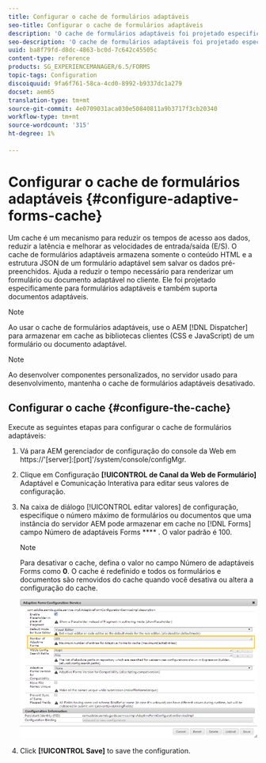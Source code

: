```yaml
---
title: Configurar o cache de formulários adaptáveis
seo-title: Configurar o cache de formulários adaptáveis
description: 'O cache de formulários adaptáveis foi projetado especificamente para formulários e documentos adaptáveis. Armazena em cache formulários adaptáveis e documentos adaptáveis com o objetivo de reduzir o tempo necessário para renderizar um formulário ou documento adaptável no cliente. '
seo-description: 'O cache de formulários adaptáveis foi projetado especificamente para formulários e documentos adaptáveis. Armazena em cache formulários adaptáveis e documentos adaptáveis com o objetivo de reduzir o tempo necessário para renderizar um formulário ou documento adaptável no cliente. '
uuid: ba8f79fd-d8dc-4863-bc0d-7c642c45505c
content-type: reference
products: SG_EXPERIENCEMANAGER/6.5/FORMS
topic-tags: Configuration
discoiquuid: 9fa6f761-58ca-4cd0-8992-b9337dc1a279
docset: aem65
translation-type: tm+mt
source-git-commit: 4e0709031aca030e50840811a9b3717f3cb20340
workflow-type: tm+mt
source-wordcount: '315'
ht-degree: 1%

---
```



# Configurar o cache de formulários adaptáveis {#configure-adaptive-forms-cache}

Um cache é um mecanismo para reduzir os tempos de acesso aos dados, reduzir a latência e melhorar as velocidades de entrada/saída (E/S). O cache de formulários adaptáveis armazena somente o conteúdo HTML e a estrutura JSON de um formulário adaptável sem salvar os dados pré-preenchidos. Ajuda a reduzir o tempo necessário para renderizar um formulário ou documento adaptável no cliente. Ele foi projetado especificamente para formulários adaptáveis e também suporta documentos adaptáveis.

>[!NOTE]
>
>Ao usar o cache de formulários adaptáveis, use o AEM [!DNL Dispatcher] para armazenar em cache as bibliotecas clientes (CSS e JavaScript) de um formulário ou documento adaptável.

>[!NOTE]
>
>Ao desenvolver componentes personalizados, no servidor usado para desenvolvimento, mantenha o cache de formulários adaptáveis desativado.

## Configurar o cache {#configure-the-cache}

Execute as seguintes etapas para configurar o cache de formulários adaptáveis:

1. Vá para AEM gerenciador de configuração do console da Web em https://&#39;[server]:[port]&#39;/system/console/configMgr.
1. Clique em Configuração **[!UICONTROL de Canal da Web de Formulário]** Adaptável e Comunicação Interativa para editar seus valores de configuração.
1. Na caixa de diálogo [!UICONTROL editar valores] de configuração, especifique o número máximo de formulários ou documentos que uma instância do servidor AEM pode armazenar em cache no [!DNL Forms] campo Número de adaptáveis Forms **** . O valor padrão é 100.

   >[!NOTE]
   >
   >Para desativar o cache, defina o valor no campo Número de adaptáveis Forms como **0**. O cache é redefinido e todos os formulários e documentos são removidos do cache quando você desativa ou altera a configuração do cache.

   ![Caixa de diálogo Configuração para formulários adaptáveis cache HTML](assets/cache-configuration-edit.png)

1. Click **[!UICONTROL Save]** to save the configuration.
